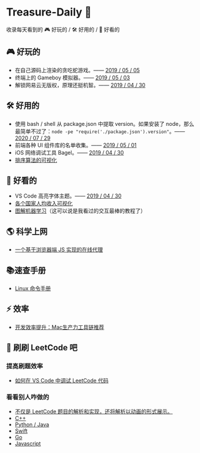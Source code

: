 # Treasure-Daily 🎁

收录每天看到的 🎮 好玩的 / 🛠 好用的 / 🎨 好看的

## 🎮 好玩的

- 在自己源码上渲染的贪吃蛇游戏。—— [2019 / 05 / 05](https://github.com/sunhengzhe/Treasure-Daily/issues/5)
- 终端上的 Gameboy 模拟器。—— [2019 / 05 / 03](https://github.com/sunhengzhe/Treasure-Daily/issues/3)
- 解锁网易云无版权，原理还挺机智。—— [2019 / 04 / 30](https://github.com/sunhengzhe/Treasure-Daily/issues/1)

## 🛠 好用的

- 使用 bash / shell 从 package.json 中提取 version。如果安装了 node，那么最简单不过了：`node -pe "require('./package.json').version"`。—— [2020 / 07 / 29](https://gist.github.com/DarrenN/8c6a5b969481725a4413)
- 前端各种 UI 组件库的名单收集。—— [2019 / 05 / 01](https://github.com/sunhengzhe/Treasure-Daily/issues/2)
- iOS 网络调试工具 Bagel。—— [2019 / 04 / 30](https://github.com/sunhengzhe/Treasure-Daily/issues/1)
- [排序算法的可视化](https://www.toptal.com/developers/sorting-algorithms)

## 🎨 好看的

- VS Code 高亮字体主题。—— [2019 / 04 / 30](https://github.com/sunhengzhe/Treasure-Daily/issues/1)
- [各个国家人均收入可视化](https://www.gapminder.org/tools/#$state$time$value=2018;;&chart-type=bubbles)
- [图解机器学习](http://www.r2d3.us/)（这可以说是我看过的交互最棒的教程了）

## 🌎 科学上网

- [一个基于浏览器端 JS 实现的在线代理](https://github.com/EtherDream/jsproxy)

## 📚速查手册

- [Linux 命令手册](https://github.com/jaywcjlove/linux-command)

## ⚡️ 效率

- [开发效率提升：Mac生产力工具链推荐](https://github.com/Louiszhai/tool)

## 📝 刷刷 LeetCode 吧

### 提高刷题效率

- [如何在 VS Code 中调试 LeetCode 代码](https://zhuanlan.zhihu.com/p/62521108)

### 看看别人咋做的

- [不仅是 LeetCode 题目的解析和实现，还将解析以动画的形式展示。](https://github.com/MisterBooo/LeetCodeAnimation)
- [C++](https://github.com/haoel/leetcode)
- [Python / Java](https://github.com/qiyuangong/leetcode)
- [Swift](https://github.com/soapyigu/LeetCode-Swift)
- [Go](https://github.com/aQuaYi/LeetCode-in-Go)
- [Javascript](https://github.com/azl397985856/leetcode)

